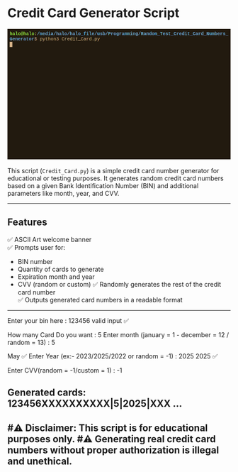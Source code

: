 # Credit Card Generator Script

![image.gif](https://github.com/HALO444/cradit_debit_card_gen_generator/blob/main/download-ezgif.com-cut.gif)

This script (`Credit_Card.py`) is a simple credit card number generator for educational or testing purposes. It generates random credit card numbers based on a given Bank Identification Number (BIN) and additional parameters like month, year, and CVV.

---

## Features

✅ ASCII Art welcome banner  
✅ Prompts user for:
- BIN number
- Quantity of cards to generate
- Expiration month and year
- CVV (random or custom)
✅ Randomly generates the rest of the credit card number  
✅ Outputs generated card numbers in a readable format

---

Enter your bin here : 123456
valid input ✅

How many Card Do you want : 5
Enter month (january = 1 - december = 12 / random = 13) : 5

May ✅
Enter Year (ex:- 2023/2025/2022 or random = -1) : 2025
2025 ✅

Enter CVV(random = -1/custom = 1) : -1

Generated cards:
123456XXXXXXXXXX|5|2025|XXX
...
---
#⚠️ Disclaimer: This script is for educational purposes only.
#⚠️ Generating real credit card numbers without proper authorization is illegal and unethical.
---

